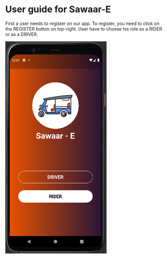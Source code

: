 # User guide for Sawaar-E

First a user needs to register on our app. To register, you need to click on the REGISTER button on top-right. User have to choose his role as a RIDER or as a DRIVER.

![](https://github.com/Astha062902/Sawaar-E_app/blob/master/Sawaar-E_app/App_Images/homepage.png?raw=true)
